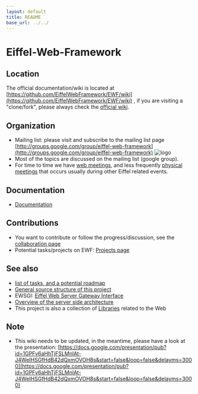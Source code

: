 ```yaml
---
layout: default
title: README
base_url: ../../
---
```

# Eiffel-Web-Framework #

## Location ##
The official documentation/wiki is located at [https://github.com/EiffelWebFramework/EWF/wiki](https://github.com/EiffelWebFramework/EWF/wiki) , if you are visiting a "clone/fork", please always check the [official wiki](https://github.com/EiffelWebFramework/EWF/wiki). 

## Organization ##
- Mailing list: please visit and subscribe to the mailing list page [http://groups.google.com/group/eiffel-web-framework](http://groups.google.com/group/eiffel-web-framework)  ![logo](http://groups.google.com/intl/en/images/logos/groups_logo_sm.gif)
- Most of the topics are discussed on the mailing list (google group). 
- For time to time we have [web meetings](project/Meetings.md), and less frequently [physical meetings](project/Meetings.md) that occurs usually during other Eiffel related events.

## Documentation ##
- [Documentation](documentation/README.md)

## Contributions ##
- You want to contribute or follow the progress/discussion, see the [collaboration page](community.md)
- Potential tasks/projects on EWF: [Projects page](project/Projects.md)

## See also ##
   - [list of tasks, and a potential roadmap](project/Tasks-Roadmap.md)
   - [General source structure of this project](Source-structure.md)
   - EWSGI: [Eiffel Web Server Gateway Interface](EWSGI/README.md)
   - [Overview of the server side architecture](Spec-Server-Architecture.md)
   - This project is also a collection of [Libraries](Libraries.md) related to the Web

## Note ##
   - This wiki needs to be updated, in the meantime, please have a look at the presentation: [https://docs.google.com/presentation/pub?id=1GPFv6aHhTjFSLMnlAt-J4WeIHSGfHdB42dQxmOVOH8s&start=false&loop=false&delayms=3000](https://docs.google.com/presentation/pub?id=1GPFv6aHhTjFSLMnlAt-J4WeIHSGfHdB42dQxmOVOH8s&start=false&loop=false&delayms=3000)
